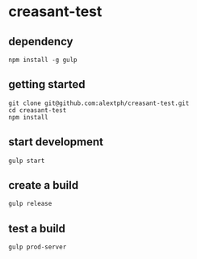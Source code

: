 # creasant-test


## dependency
```
npm install -g gulp
```

## getting started
```
git clone git@github.com:alextph/creasant-test.git
cd creasant-test
npm install
```

## start development
```
gulp start
```

## create a build
```
gulp release
```

## test a build
```
gulp prod-server
```

